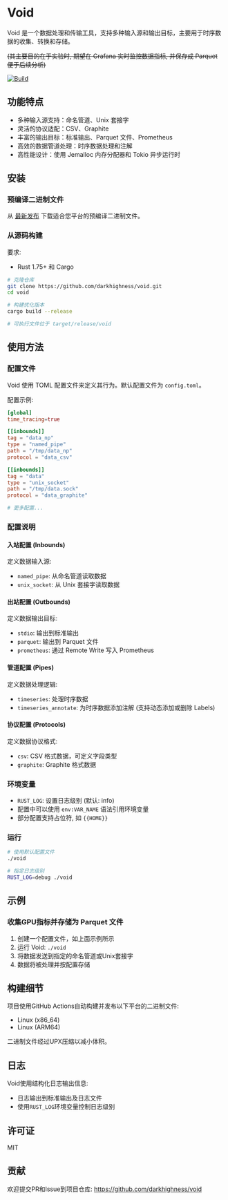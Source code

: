 # Void

Void 是一个数据处理和传输工具，支持多种输入源和输出目标，主要用于时序数据的收集、转换和存储。

~~(其主要目的在于实验时, 期望在 Grafana 实时监控数据指标, 并保存成 Parquet 便于后续分析)~~

[![Build](https://github.com/darkhighness/void/actions/workflows/build.yml/badge.svg)](https://github.com/darkhighness/void/actions/workflows/build.yml)

## 功能特点

- 多种输入源支持：命名管道、Unix 套接字
- 灵活的协议适配：CSV、Graphite
- 丰富的输出目标：标准输出、Parquet 文件、Prometheus
- 高效的数据管道处理：时序数据处理和注解
- 高性能设计：使用 Jemalloc 内存分配器和 Tokio 异步运行时

## 安装

### 预编译二进制文件

从 [最新发布](https://github.com/darkhighness/void/releases/latest) 下载适合您平台的预编译二进制文件。

### 从源码构建

要求:
- Rust 1.75+ 和 Cargo

```bash
# 克隆仓库
git clone https://github.com/darkhighness/void.git
cd void

# 构建优化版本
cargo build --release

# 可执行文件位于 target/release/void
```

## 使用方法

### 配置文件

Void 使用 TOML 配置文件来定义其行为。默认配置文件为 `config.toml`。

配置示例:

```toml
[global]
time_tracing=true

[[inbounds]]
tag = "data_np"
type = "named_pipe"
path = "/tmp/data_np"
protocol = "data_csv"

[[inbounds]]
tag = "data"
type = "unix_socket"
path = "/tmp/data.sock"
protocol = "data_graphite"

# 更多配置...
```

### 配置说明

#### 入站配置 (Inbounds)

定义数据输入源:

- `named_pipe`: 从命名管道读取数据
- `unix_socket`: 从 Unix 套接字读取数据

#### 出站配置 (Outbounds)

定义数据输出目标:

- `stdio`: 输出到标准输出
- `parquet`: 输出到 Parquet 文件
- `prometheus`: 通过 Remote Write 写入 Prometheus

#### 管道配置 (Pipes)

定义数据处理逻辑:

- `timeseries`: 处理时序数据
- `timeseries_annotate`: 为时序数据添加注解 (支持动态添加或删除 Labels)

#### 协议配置 (Protocols)

定义数据协议格式:

- `csv`: CSV 格式数据，可定义字段类型
- `graphite`: Graphite 格式数据

### 环境变量

- `RUST_LOG`: 设置日志级别 (默认: info)
- 配置中可以使用 `env:VAR_NAME` 语法引用环境变量
- 部分配置支持占位符, 如 `{{HOME}}`

### 运行

```bash
# 使用默认配置文件
./void

# 指定日志级别
RUST_LOG=debug ./void
```

## 示例

### 收集GPU指标并存储为 Parquet 文件

1. 创建一个配置文件，如上面示例所示
2. 运行 Void: `./void`
3. 将数据发送到指定的命名管道或Unix套接字
4. 数据将被处理并按配置存储

## 构建细节

项目使用GitHub Actions自动构建并发布以下平台的二进制文件:

- Linux (x86_64)
- Linux (ARM64)

二进制文件经过UPX压缩以减小体积。

## 日志

Void使用结构化日志输出信息:

- 日志输出到标准输出及日志文件
- 使用`RUST_LOG`环境变量控制日志级别

## 许可证

MIT

## 贡献

欢迎提交PR和Issue到项目仓库: https://github.com/darkhighness/void
